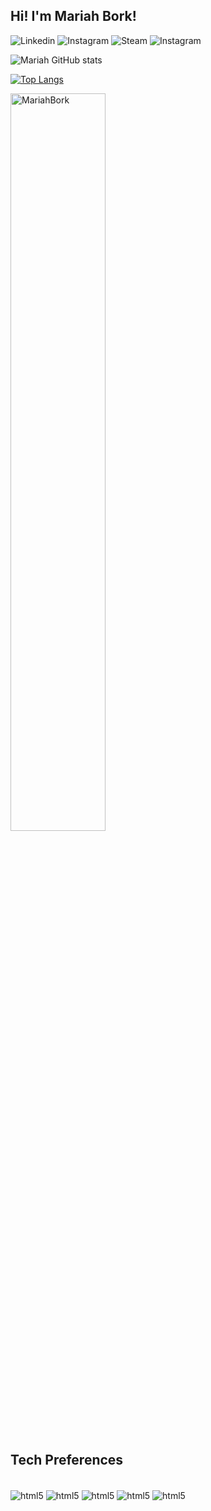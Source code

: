## Hi! I'm Mariah Bork!

![Linkedin](https://img.shields.io/badge/LinkedIn-0077B5?style=for-the-badge&logo=linkedin&logoColor=orange)
![Instagram](https://img.shields.io/badge/Instagram-E4405F?style=for-the-badge&logo=instagram&logoColor=black)
![Steam](https://img.shields.io/badge/Steam-000000?style=for-the-badge&logo=steam&logoColor=orange)
![Instagram](https://img.shields.io/badge/Discord-7289DA?style=for-the-badge&logo=discord&logoColor=black)

![Mariah GitHub stats](https://github-readme-stats.vercel.app/api?username=MariahBork&show_icons=true&theme=dark)

[![Top Langs](https://github-readme-stats.vercel.app/api/top-langs/?username=MariahBork )](https://github.com/MariahBork/github-readme-stats)

<img width="55%" src="https://github-readme-streak-stats.herokuapp.com/?user=MariahBork&theme=dark" alt="MariahBork" />

## Tech Preferences

<div style="display: inline_block"><br/>
<img align="center" alt="html5" src="https://img.shields.io/badge/Python-3776AB?style=for-the-badge&logo=python&logoColor=white" />
<img align="center" alt="html5" src="https://img.shields.io/badge/HTML5-E34F26?style=for-the-badge&logo=html5&logoColor=white" />
<img align="center" alt="html5" src="https://img.shields.io/badge/PHP-777BB4?style=for-the-badge&logo=php&logoColor=white" />
<img align="center" alt="html5" src="https://img.shields.io/badge/Dart-0175C2?style=for-the-badge&logo=dart&logoColor=white" />
<img align="center" alt="html5" src="https://img.shields.io/badge/MySQL-00000F?style=for-the-badge&logo=mysql&logoColor=white" />
<div/>


